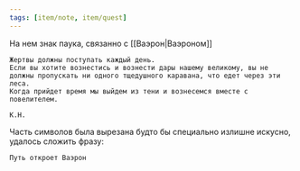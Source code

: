 ```yaml
---
tags: [item/note, item/quest]
---
```


На нем знак паука, связанно с [[Ваэрон|Ваэроном]]

```
Жертвы должны поступать каждый день.
Если вы хотите вознестись и вознести дары нашему великому, вы не должны пропускать ни одного тщедушного каравана, что едет через эти леса.
Когда прийдет время мы выйдем из тени и вознесемся вместе с повелителем.

К.Н.
```

Часть символов была вырезана будто бы специально излишне искусно, удалось сложить фразу:

```
Путь откроет Ваэрон
```
